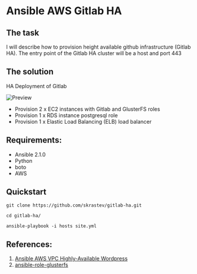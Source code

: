 # Ansible AWS Gitlab HA

## The task

I will describe how to provision height available github infrastructure (Gitlab HA). 
The entry point of the Gitlab HA cluster will be a host and port 443

## The solution

HA Deployment of Gitlab
 
 ![Preview](https://github.com/skrastev/gitlab-ha/blob/master/HAGitlabDiagram_ver02.png)
 
 - Provision 2 x EC2 instances with Gitlab and GlusterFS roles
 - Provision 1 x RDS instance postgresql role
 - Provision 1 x Elastic Load Balancing (ELB) load balancer


## Requirements:

 - Ansible 2.1.0
 - Python
 - boto
 - AWS

## Quickstart

 ```shell
git clone https://github.com/skrastev/gitlab-ha.git

cd gitlab-ha/

ansible-playbook -i hosts site.yml
```

## References: 

1. [Ansible AWS VPC Highly-Available Wordpress]
2. [ansible-role-glusterfs]




[Ansible AWS VPC Highly-Available Wordpress]:https://rbgeek.wordpress.com/2015/08/03/highly-available-wordpress-installation-inside-aws-vpc-using-ansible/
[ansible-role-glusterfs]:https://github.com/skrastev/ansible-role-glusterfs


